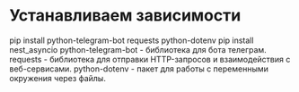 
# Устанавливаем зависимости
pip install python-telegram-bot requests python-dotenv
pip install nest_asyncio
python-telegram-bot - библиотека для бота телеграм.
requests - библиотека для отправки HTTP-запросов и взаимодействия с веб-сервисами.
python-dotenv - пакет для работы с переменными окружения через файлы.